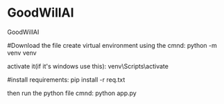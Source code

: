 # GoodWillAI
GoodWillAI

#Download the file
create virtual environment using the cmnd: python -m venv venv


activate it(if it's windows use this): venv\Scripts\activate

#install requirements:
pip install -r req.txt

then run the python file cmnd: python app.py


